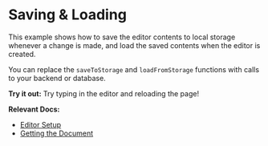 # Saving & Loading

This example shows how to save the editor contents to local storage whenever a change is made, and load the saved contents when the editor is created.

You can replace the `saveToStorage` and `loadFromStorage` functions with calls to your backend or database.

**Try it out:** Try typing in the editor and reloading the page!

**Relevant Docs:**

- [Editor Setup](/docs/getting-started/editor-setup)
- [Getting the Document](/docs/foundations/manipulating-content#reading-blocks)
